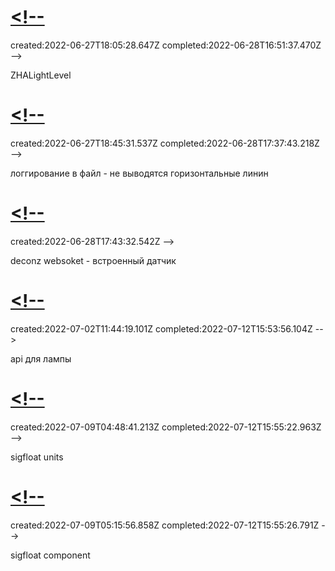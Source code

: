 # [<!--](#DONE:10)
<card>
created:2022-06-27T18:05:28.647Z completed:2022-06-28T16:51:37.470Z -->

ZHALightLevel
</card>
# [<!--](#DONE:0)
<card>
created:2022-06-27T18:45:31.537Z completed:2022-06-28T17:37:43.218Z -->

логгирование в файл - не выводятся горизонтальные линин
</card>
# [<!--](#TODO:0)
<card>
created:2022-06-28T17:43:32.542Z
-->

deconz websoket - встроенный датчик
</card>
# [<!--](#DONE:-10)
<card>
created:2022-07-02T11:44:19.101Z completed:2022-07-12T15:53:56.104Z -->

api для лампы
</card>
# [<!--](#DONE:-20)
<card>
created:2022-07-09T04:48:41.213Z completed:2022-07-12T15:55:22.963Z -->

sigfloat units
</card>
# [<!--](#DONE:-30)
<card>
created:2022-07-09T05:15:56.858Z completed:2022-07-12T15:55:26.791Z -->

sigfloat component
</card>